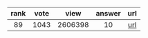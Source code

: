 
| rank | vote | view | answer | url |
|:-:|:-:|:-:|:-:|:-:|
|89|1043|2606398|10| [url](http://stackoverflow.com/questions/961632/converting-integer-to-string-in-python) |
